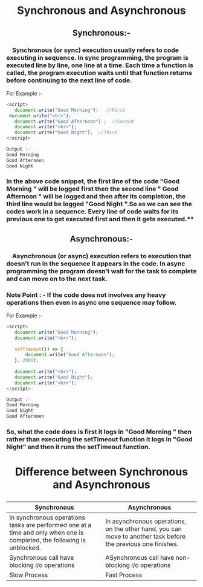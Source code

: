 # <p align=center> Synchronous and Asynchronous  </p>
## <p align=center>Synchronous:-</p> 
### &nbsp; &nbsp; Synchronous (or sync) execution usually refers to code executing in sequence. In sync programming, the program is executed line by line, one line at a time. Each time a function is called, the program execution waits until that function returns before continuing to the next line of code.
 For Example :-  
 ```javascript
 <script>
	document.write("Good Morning");   //First
  document.write("<br>");
	document.write("Good Afternoon") ;  //Second
	document.write("<br>");
	document.write("Good Night");  //Third
</script>

Output :- 
Good Morning
Good Afternoon
Good Night
```
### In the above code snippet, the first line of the code "Good Morning " will be logged first then the second line " Good Afternoon " will be logged and then after its completion, the third line would be logged "Good Night ".So as we can see the codes work in a sequence. Every line of code waits for its previous one to get executed first and then it gets executed.**

## <p align=center>Asynchronous:-</p> 
###  &nbsp; &nbsp; Asynchronous (or async) execution refers to execution that doesn’t run in the sequence it appears in the code. In async programming the program doesn’t wait for the task to complete and can move on to the next task.
### Note Point : - If the code  does not involves any heavy operations then even in async one sequence may follow.
 For Example :-  
 ```javascript
 <script>
	document.write("Good Morning");
    document.write("<br>");
  
    setTimeout(() => {
        document.write("Good Afternoon");
    }, 2000);
  
    document.write("<br>");
    document.write("Good Night");
    document.write("<br>");
</script>

Output :- 
Good Morning
Good Night
Good Afternoon
```
### So, what the code does is first it logs in "Good Morning " then rather than executing the setTimeout function it logs in "Good Night" and then it runs the setTimeout function.
# <p align=center>Difference between Synchronous and Asynchronous </p>



|Synchronous| Asynchronous|
|-----------|---------|
| In synchronous operations tasks are performed one at a time and only when one is completed, the following is unblocked.| In asynchronous operations, on the other hand, you can move to another task before the previous one finishes.|
| Synchronous call have blocking i/o operations | ASynchronous call have non-blocking i/o operations |
| Slow Process | Fast Process|

